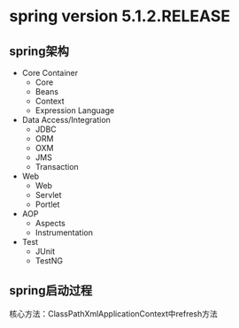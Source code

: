 # spring version 5.1.2.RELEASE
## spring架构
- Core Container
    - Core
    - Beans
    - Context
    - Expression Language
- Data Access/Integration
    - JDBC
    - ORM
    - OXM
    - JMS
    - Transaction
- Web
    - Web
    - Servlet
    - Portlet
- AOP
    - Aspects
    - Instrumentation
- Test
    - JUnit
    - TestNG

## spring启动过程
核心方法：ClassPathXmlApplicationContext中refresh方法


